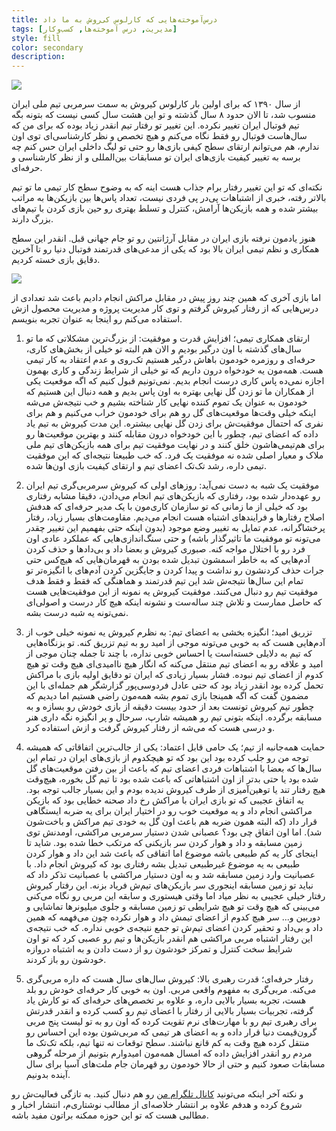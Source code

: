 ```yaml
---
title: درس‌آموخته‌هایی که کارلوس کی‌روش به ما داد
tags: [مدیریت, درس آموخته‌ها, کسب‌وکار]
style: fill
color: secondary
description:
---
```

![](https://fa.ahmadi.pm/assets/imgpsts/Carlos.jpg)

از سال ۱۳۹۰ که برای اولین بار کارلوس کیروش به سمت سرمربی تیم ملی ایران منسوب شد، تا الان حدود ۸ سال گذشته و تو این هشت سال کسی نیست که بتونه بگه تیم فوتبال ایران تغییر نکرده. این تغییر تو رفتار تیم انقدر زیاد بوده که برای من که سال‌هاست فوتبال رو فقط نگاه می‌کنم و هیچ تخصص و نظر کارشناسی‌ای توی اون ندارم، هم می‌توانم ارتقای سطح کیفی بازی‌ها رو حتی تو لیگ داخلی ایران حس کنم چه برسه به تغییر کیفیت بازی‌های ایران تو مسابقات بین‌المللی و از نظر کارشناسی و حرفه‌ای.

نکته‌ای که تو این تغییر رفتار برام جذاب هست اینه که به وضوح سطح کار تیمی ما تو تیم بالاتر رفته، خبری از اشتباهات پی‌در پی فردی نیست، تعداد پاس‌ها بین بازیکن‌ها به مراتب بیشتر شده و همه بازیکن‌ها آرامش، کنترل و تسلط بهتری رو حین بازی کردن با تیم‌های بزرگ دارند.

هنوز یادمون نرفته بازی ایران در مقابل آرژانتین رو تو جام جهانی قبل. انقدر این سطح همکاری و نظم تیمی ایران بالا بود که یکی از مدعی‌های قدرتمند فوتبال دنیا رو تا آخرین دقایق بازی خسته کردیم.

![](https://fa.ahmadi.pm/assets/imgpsts/IRNARG.jpg)

اما بازی آخری که همین چند روز پیش در مقابل مراکش انجام دادیم باعث شد تعدادی از درس‌هایی که از رفتار کیروش گرفتم و توی کار مدیریت پروژه و مدیریت محصول ازش استفاده می‌کنم رو اینجا به عنوان تجربه بنویسم.

1. ارتقای همکاری تیمی؛ افزایش قدرت و موفقیت: از بزرگ‌ترین مشکلاتی که ما تو سال‌های گذشته با اون درگیر بودیم و الان هم البته تو خیلی از بخش‌های کاری، حرفه‌ای و روزمره خودمون باهاش درگیر هستیم تک‌روی و عدم اعتقاد به کار تیمی هست. همه‌مون یه خودخواه درون داریم که تو خیلی از شرایط زندگی و کاری بهمون اجازه نمی‌ده پاس کاری درست انجام بدیم. نمی‌تونیم قبول کنیم که اگه موقعیت یکی از همکاران ما تو زدن گل نهایی بهتره به اون پاس بدیم و همه دنبال این هستیم که خودمون به عنوان یک تموم کننده نهایی کار شناخته بشیم و خب نتیجه‌ش می‌شه اینکه خیلی وقت‌ها موقعیت‌های گل رو هم برای خودمون خراب می‌کنیم و هم برای نفری که احتمال موفقیت‌ش برای زدن گل نهایی بیشتره. این مدت کیروش به تیم یاد داده که اعضای تیم، چطور با این خودخواه درون مقابله کنند و بهترین موقعیت‌ها رو برای هم‌تیمی‌هاشون خلق کنند و در نهایت موفقیت تیم برای همه بازیکن‌های تیم ملی ملاک و معیار اصلی شده نه موفقیت یک فرد. که خب طبیعتا نتیجه‌ای که این موفقیت تیمی داره، رشد تک‌تک اعضای تیم و ارتقای کیفیت بازی اون‌ها شده.

2. موفقیت یک شبه به دست نمی‌آید: روزهای اولی که کیروش سرمربی‌گری تیم ایران رو عهده‌دار شده بود، رفتاری که بازیکن‌های تیم انجام می‌دادن، دقیقا مشابه رفتاری بود که خیلی از ما زمانی که تو سازمان کاری‌مون با یک مدیر حرفه‌ای که هدفش اصلاح رفتارها و فرایندهای اشتباه هست انجام می‌دیم. مقاومت‌های بسیار زیاد، رفتار پرخشاگرانه، عدم تمایل به تغییر وضع موجود (بدون اینکه حتی بفهمیم این تغییر چقدر می‌تونه تو موفقیت ما تاثیرگذار باشه) و حتی سنگ‌اندازی‌هایی که عملکرد عادی اون فرد رو با اختلال مواجه کنه. صبوری کیروش و بعضا داد و بی‌دادها و حذف کردن آدم‌هایی که به خاطر اسمشون تبدیل شده بودن به قهرمان‌هایی که هیچ‌کس حتی جرات حذف کردنشون رو نداشت و پیدا کردن و جایگزین کردن آدم‌های با انگیزه‌تر تو تمام این سال‌ها نتیجه‌ش شد این تیم قدرتمند و هماهنگی که فقط و فقط هدف موفقیت تیم رو دنبال می‌کنند. موفقیت کیروش یه نمونه از این موفقیت‌هایی هست که حاصل ممارست و تلاش چند ساله‌ست و نشونه اینکه هیچ کار درست و اصولی‌ای نمی‌تونه یه شبه درست بشه.

3. تزریق امید؛ انگیزه بخشی به اعضای تیم: به نظرم کیروش یه نمونه خیلی خوب از آدم‌هایی هست که به خوبی می‌تونه موجی از امید رو به تیم تزریق کنه. تو بزنگاه‌هایی که تیم به دلایلی خسته‌است یا احساس خوبی نداره، با چند تا جمله چنان موجی از امید و علاقه رو به اعضای تیم منتقل می‌کنه که انگار هیچ ناامیدی‌ای هیچ وقت تو هیچ کدوم از اعضای تیم نبوده. فشار بسیار زیادی که ایران تو دقایق اولیه بازی با مراکش تحمل کرده بود انقدر زیاد بود که حتی عادل فردوسی‌پور گزارشگر هم جمله‌ای با این مضمون گفت که اگه همینجا بازی تموم بشه همه‌مون راضی هستیم اما دیدیم که چطور تیم کیروش تونست بعد از حدود بیست دقیقه از بازی خودش رو بسازه و به مسابقه برگرده. اینکه بتونی تیم رو همیشه شارپ، سرحال و پر انگیزه نگه داری هنر و درسی هست که می‌شه از رفتار کیروش گرفت و ازش استفاده کرد.

4. حمایت همه‌جانبه از تیم؛ یک حامی قابل اعتماد: یکی از جالب‌ترین اتفاقاتی که همیشه توجه من رو جلب کرده بود این بود که تو هیچکدوم از بازی‌های ایران در تمام این سال‌ها که بعضا با اشتباهات فردی اعضای تیم که باعث از بین رفتن موقعیت‌های گل شده بود یا حتی بدتر از اون اشتباهاتی که باعث شده بود تا تیم گل بخوره، هیچ‌وقت هیچ رفتار تند یا توهین‌آمیزی از طرف کیروش ندیده بودم و این بسیار جالب توجه بود. یه اتفاق عجیبی که تو بازی ایران با مراکش رخ داد صحنه خطایی بود که بازیکن مراکشی انجام داد و یه موقعیت خوب رو در اختیار ایران برای یه ضربه ایستگاهی قرار داد (که البته همون ضربه هم باعث اون گل به خودی تیم مراکش و باخت‌شون شد). اما اون اتفاق چی بود؟ عصبانی شدن دستیار سرمربی مراکشی، اومدنش توی زمین مسابقه و داد و هوار کردن سر بازیکنی که مرتکب خطا شده بود. شاید تا اینجای کار یه کم طبیعی باشه موضوع اما اتفاقی که باعث شد این داد و هوار کردن طبیعی به یه موضوع غیرطبیعی تبدیل بشه رفتاری بود که کیروش انجام داد. با عصبانیت وارد زمین مسابقه شد و به اون دستیار مراکشی با عصبانیت تذکر داد که نباید تو زمین مسابقه اینجوری سر بازیکن‌های تیم‌ش فریاد بزنه. این رفتار کیروش رفتار خیلی عجیبی به نظر میاد اما وقتی هیستوری و سابقه این مربی رو نگاه می‌کنی می‌بینی که هیچ وقت تو هیچ شرایطی تو زمین مسابقه و جلوی میلیونرها تماشایی و دوربین و... سر هیچ کدوم از اعضای تیمش داد و هوار نکرده چون می‌فهمه که همین داد و بی‌داد و تحقیر کردن اعضای تیم‌ش تو جمع نتیجه‌ی خوبی نداره. که خب نتیجه‌ی این رفتار اشتباه مربی مراکشی هم انقدر بازیکن‌ها و تیم رو عصبی کرد که تو اون شرایط سخت کنترل و تمرکز خودشون رو از دست دادن و به اشتباه دروازه خودشون رو باز کردند.

5. رفتار حرفه‌ای؛ قدرت رهبری بالا: کیروش سال‌های سال هست که داره مربی‌گری می‌کنه. مربی‌گری به مفهوم واقعی مربی. اون به خوبی کار حرفه‌ای خودش رو بلد هست، تجربه بسیار بالایی داره، و علاوه بر تخصص‌های حرفه‌ای که تو کارش یاد گرفته، تجربیات بسیار بالایی از رفتار با اعضای تیم رو کسب کرده و انقدر قدرتش برای رهبری تیم رو با مهارت‌های نرم تقویت کرده که اون رو به تو لیست پنج مربی گرون‌قیمت دنیا قرار داده و به اعضای هر تیمی که مربی‌شون بوده این احساس رو منتقل کرده هیچ وقت به کم قانع نباشند. سطح توقعات نه تنها تیم، بلکه تک‌تک ما مردم رو انقدر افزایش داده که امسال همه‌مون امیدوارم بتونیم از مرحله گروهی مسابقات صعود کنیم و حتی از حالا خودمون رو قهرمان جام ملت‌های آسیا برای سال آینده بدونیم.

و نکته آخر اینکه می‌تونید [کانال تلگرام من](https://t.me/ahmadipm) رو هم دنبال کنید. به تازگی فعالیت‌ش رو شروع کرده و هدفم علاوه بر انتشار خلاصه‌ای از مطالب نوشتاری‌م، انتشار اخبار و مطالبی هست که تو این حوزه ممکنه براتون مفید باشه.
